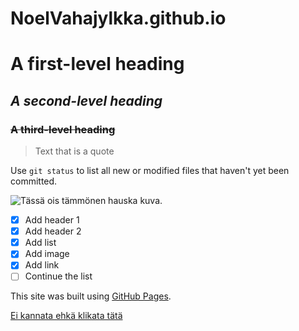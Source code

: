 # NoelVahajylkka.github.io
# **A first-level heading**
## *A second-level heading*
### ~~A third-level heading~~

> Text that is a quote

Use `git status` to list all new or modified files that haven't yet been committed.

![Tässä ois tämmönen hauska kuva.](https://images.contentstack.io/v3/assets/blt93c07aad6c2c008a/bltf8328fede5bb25b9/63ea71690b8fda0835e10e0f/Gragas_2.jpg?auto=webp&width=1920&height=1080)

- [x] Add header 1
- [x] Add header 2
- [x] Add list
- [x] Add image
- [x] Add link
- [ ] Continue the list

This site was built using [GitHub Pages](https://pages.github.com/).

[Ei kannata ehkä klikata tätä](https://www.youtube.com/watch?v=f8mL0_4GeV0)